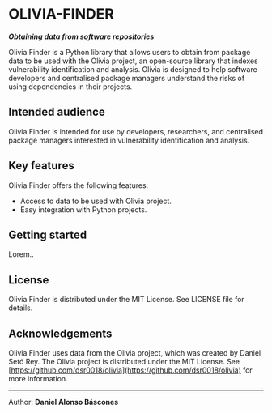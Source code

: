 OLIVIA-FINDER
=============

_**Obtaining data from software repositories**_

Olivia Finder is a Python library that allows users to obtain from package data to be used with the Olivia project, an open-source library that indexes vulnerability identification and analysis. Olivia is designed to help software developers and centralised package managers understand the risks of using dependencies in their projects.

Intended audience
-----------------

Olivia Finder is intended for use by developers, researchers, and centralised package managers interested in vulnerability identification and analysis.

Key features
------------

Olivia Finder offers the following features:

* Access to data to be used with Olivia project.
* Easy integration with Python projects.

Getting started
---------------

Lorem..

License
-------

Olivia Finder is distributed under the MIT License. See LICENSE file for details.

Acknowledgements
----------------

Olivia Finder uses data from the Olivia project, which was created by Daniel Setó Rey. The Olivia project is distributed under the MIT License. See [https://github.com/dsr0018/olivia](https://github.com/dsr0018/olivia) for more information.

---

Author: **Daniel Alonso Báscones**

